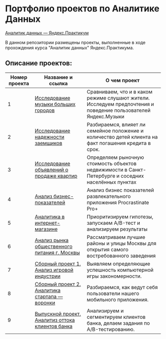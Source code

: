 # Портфолио проектов по Аналитике Данных

[Аналитик данных — Яндекс.Практикум](https://praktikum.yandex.ru/data-analyst/)

В данном репозитории размещены проекты, выполненные в ходе прохождения курса "Аналитик данных" Яндекс.Практикума.

## Описание проектов:
| Номер проекта | Название и ссылка | О чем проект                                                     |
|---------------|-------------------|------------------------------------------------------------------|
|1              |[Исследование музыки больших городов](https://github.com/chudoatr/Yandex_data_analytist/blob/main/01.Музыка_больших_городов/01.Музыка_больших_городов.ipynb)|Сравниваем, что и в каком режиме слушают жители. Исследуем предпочтения и поведение пользователей Яндекс.Музыки|
|2              |[Исследование надежности заемщиков](https://github.com/chudoatr/Yandex_data_analytist/tree/main/02.Исследование%20надёжности%20заёмщиков)|Разбираемся, влияет ли семейное положение и количество детей клиента на факт погашения кредита в срок.|
|3              |[Исследование объявлений о продаже квартир](https://github.com/chudoatr/Yandex_data_analytist/tree/main/03.Исследование_объявлений_о_продаже_квартир)| Определяем рыночную стоимость объектов недвижимости в Санкт-Петербурге и соседних населённых пунктах|
|4              |[Анализ бизнес-показателей](https://github.com/chudoatr/Yandex_data_analytist/tree/main/04.Анализ_бизнес-показателей)|Анализ бизнес показателей развлекательного приложения Procrastinate Pro+|
|5              |[Аналитика в интернет-магазине](https://github.com/chudoatr/Yandex_data_analytist/tree/main/AB-тестирование_интеренет-магазина)|Приоритизируем гипотезы, запускаем A/B-тест и анализируем результаты|
|6              |[Анализ рынка общественного питания г. Москвы](https://github.com/chudoatr/Yandex_data_analytist/tree/main/06.Рынок_заведений_общественного_питания_Москвы)|Рассматриваем лучшие районы и улицы Москвы для открытия самого востребованного заведения|
|7              |[Сборный проект 1. Анализ игровой индустрии](https://github.com/chudoatr/Yandex_data_analytist/tree/main/Сборный_проект_1)|Выявляем определяющие успешность компьютерной игры закономерности.|
|8             |[Сборный проект 2. Аналитика стартапа — воронки](https://github.com/chudoatr/Yandex_data_analytist/tree/main/Сборный_проект_2)|Разбираемся, как ведут себя пользователи нашего мобильного приложения.|
|9             |[Выпускной проект. Аналитиз оттока клиентов банка](https://github.com/chudoatr/Yandex_data_analytist/tree/main/Выпускной_проект_Анализ_оттока_клиентов)|Анализируем и сегментируем клиентов банка, делаем задания по A/B-тестированию.|
